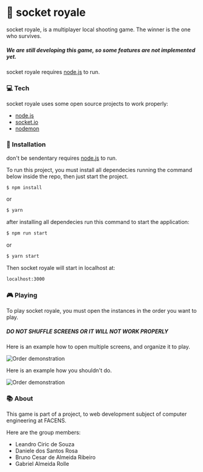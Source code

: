 # 🔫 socket royale

socket royale, is a multiplayer local shooting game.
The winner is the one who survives.

##### We are still developing this game, so some features are not implemented yet.

socket royale requires [node.js] to run.

### 💻 Tech

socket royale uses some open source projects to work properly:

- [node.js]
- [socket.io]
- [nodemon]

### 🔨 Installation

don't be sendentary requires [node.js] to run.

To run this project, you must install all dependecies running the command below inside the repo, then just start the project.

```sh
$ npm install
```

or

```sh
$ yarn
```

after installing all dependecies run this command to start the application:

```sh
$ npm run start
```

or

```sh
$ yarn start
```

Then socket royale will start in localhost at:

```sh
localhost:3000
```

### 🎮 Playing

To play socket royale, you must open the instances in the order you want to play.

##### DO NOT SHUFFLE SCREENS OR IT WILL NOT WORK PROPERLY

Here is an example how to open multiple screens, and organize it to play.

![Order demonstration](https://media.giphy.com/media/FNMn6iG1CT8RCcAzHz/giphy.gif)

Here is an example how you shouldn't do.

![Order demonstration](https://media.giphy.com/media/JipYpY3rZEGsRWFZDE/giphy.gif)

### 📚 About

This game is part of a project, to web development subject of computer engineering at FACENS.

Here are the group members:

- Leandro Ciric de Souza
- Daniele dos Santos Rosa
- Bruno Cesar de Almeida Ribeiro
- Gabriel Almeida Rolle

[//]: # "These are reference links used in the body of this note and get stripped out when the markdown processor does its job. There is no need to format nicely because it shouldn't be seen. Thanks SO - http://stackoverflow.com/questions/4823468/store-comments-in-markdown-syntax"
[node.js]: http://nodejs.org
[socket.io]: https://socket.io/
[nodemon]: https://github.com/remy/nodemon
